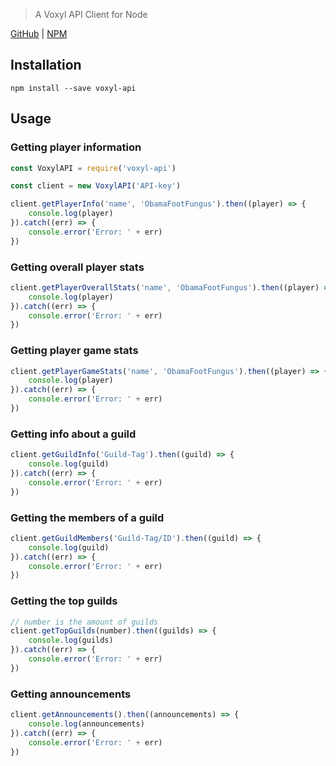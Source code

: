 ﻿> A Voxyl API Client for Node

[GitHub](https://github.com/ObamaFootFungus/voxyl-api) | [NPM](https://www.npmjs.com/package/voxyl-api)

## Installation

```shell
npm install --save voxyl-api
```

## Usage

### Getting player information

```javascript
const VoxylAPI = require('voxyl-api')

const client = new VoxylAPI('API-key')

client.getPlayerInfo('name', 'ObamaFootFungus').then((player) => {
	console.log(player)
}).catch((err) => {
	console.error('Error: ' + err)
})
```

### Getting overall player stats

```javascript
client.getPlayerOverallStats('name', 'ObamaFootFungus').then((player) => {
	console.log(player)
}).catch((err) => {
	console.error('Error: ' + err)
})
```

### Getting player game stats

```javascript
client.getPlayerGameStats('name', 'ObamaFootFungus').then((player) => {
	console.log(player)
}).catch((err) => {
	console.error('Error: ' + err)
})
```

### Getting info about a guild

```javascript
client.getGuildInfo('Guild-Tag').then((guild) => {
	console.log(guild)
}).catch((err) => {
	console.error('Error: ' + err)
})
```

### Getting the members of a guild

```javascript
client.getGuildMembers('Guild-Tag/ID').then((guild) => {
	console.log(guild)
}).catch((err) => {
	console.error('Error: ' + err)
})
```

### Getting the top guilds

```javascript
// number is the amount of guilds
client.getTopGuilds(number).then((guilds) => {
	console.log(guilds)
}).catch((err) => {
	console.error('Error: ' + err)
})
```

### Getting announcements

```javascript
client.getAnnouncements().then((announcements) => {
	console.log(announcements)
}).catch((err) => {
	console.error('Error: ' + err)
})
```
